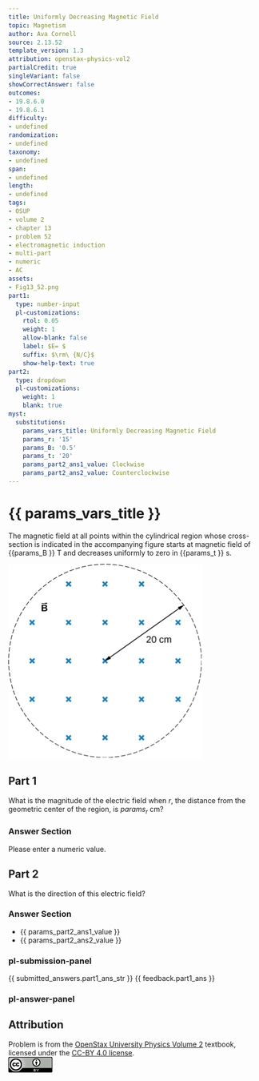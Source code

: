 ```yaml
---
title: Uniformly Decreasing Magnetic Field
topic: Magnetism
author: Ava Cornell
source: 2.13.52
template_version: 1.3
attribution: openstax-physics-vol2
partialCredit: true
singleVariant: false
showCorrectAnswer: false
outcomes:
- 19.8.6.0
- 19.8.6.1
difficulty:
- undefined
randomization:
- undefined
taxonomy:
- undefined
span:
- undefined
length:
- undefined
tags:
- OSUP
- volume 2
- chapter 13
- problem 52
- electromagnetic induction
- multi-part
- numeric
- AC
assets:
- Fig13_52.png
part1:
  type: number-input
  pl-customizations:
    rtol: 0.05
    weight: 1
    allow-blank: false
    label: $E= $
    suffix: $\rm\ {N/C}$
    show-help-text: true
part2:
  type: dropdown
  pl-customizations:
    weight: 1
    blank: true
myst:
  substitutions:
    params_vars_title: Uniformly Decreasing Magnetic Field
    params_r: '15'
    params_B: '0.5'
    params_t: '20'
    params_part2_ans1_value: Clockwise
    params_part2_ans2_value: Counterclockwise
---
```

# {{ params_vars_title }}
The magnetic field at all points within the cylindrical region whose cross-section is indicated in the accompanying figure starts at magnetic field of {{params_B }} $\textrm{ T}$ and decreases uniformly to zero in {{params_t }}  $\textrm{ s}$.

<img src="Fig13_52.png">

## Part 1

What is the magnitude of the electric field when $r$, the distance from the geometric center of the region, is ${{params_r }} \textrm{ cm}$?

### Answer Section

Please enter a numeric value.

## Part 2

What is the direction of this electric field?

### Answer Section

- {{ params_part2_ans1_value }}
- {{ params_part2_ans2_value }}

### pl-submission-panel

{{ submitted_answers.part1_ans_str }}
{{ feedback.part1_ans }}

### pl-answer-panel

## Attribution

Problem is from the [OpenStax University Physics Volume 2](https://openstax.org/details/books/university-physics-volume-2) textbook, licensed under the [CC-BY 4.0 license](https://creativecommons.org/licenses/by/4.0/).<br>![Image representing the Creative Commons 4.0 BY license.](https://raw.githubusercontent.com/firasm/bits/master/by.png)